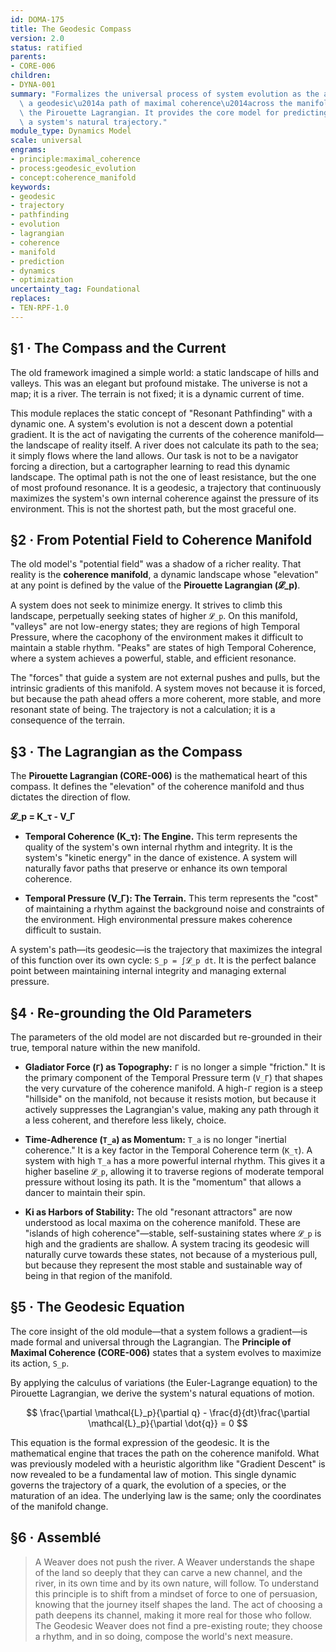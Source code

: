 ```yaml
---
id: DOMA-175
title: The Geodesic Compass
version: 2.0
status: ratified
parents:
- CORE-006
children:
- DYNA-001
summary: "Formalizes the universal process of system evolution as the act of tracing\
  \ a geodesic\u2014a path of maximal coherence\u2014across the manifold defined by\
  \ the Pirouette Lagrangian. It provides the core model for predicting and guiding\
  \ a system's natural trajectory."
module_type: Dynamics Model
scale: universal
engrams:
- principle:maximal_coherence
- process:geodesic_evolution
- concept:coherence_manifold
keywords:
- geodesic
- trajectory
- pathfinding
- evolution
- lagrangian
- coherence
- manifold
- prediction
- dynamics
- optimization
uncertainty_tag: Foundational
replaces:
- TEN-RPF-1.0
---
```

## §1 · The Compass and the Current
The old framework imagined a simple world: a static landscape of hills and valleys. This was an elegant but profound mistake. The universe is not a map; it is a river. The terrain is not fixed; it is a dynamic current of time.

This module replaces the static concept of "Resonant Pathfinding" with a dynamic one. A system's evolution is not a descent down a potential gradient. It is the act of navigating the currents of the coherence manifold—the landscape of reality itself. A river does not calculate its path to the sea; it simply flows where the land allows. Our task is not to be a navigator forcing a direction, but a cartographer learning to read this dynamic landscape. The optimal path is not the one of least resistance, but the one of most profound resonance. It is a geodesic, a trajectory that continuously maximizes the system's own internal coherence against the pressure of its environment. This is not the shortest path, but the most graceful one.

## §2 · From Potential Field to Coherence Manifold
The old model's "potential field" was a shadow of a richer reality. That reality is the **coherence manifold**, a dynamic landscape whose "elevation" at any point is defined by the value of the **Pirouette Lagrangian (𝓛_p)**.

A system does not seek to minimize energy. It strives to climb this landscape, perpetually seeking states of higher `𝓛_p`. On this manifold, "valleys" are not low-energy states; they are regions of high Temporal Pressure, where the cacophony of the environment makes it difficult to maintain a stable rhythm. "Peaks" are states of high Temporal Coherence, where a system achieves a powerful, stable, and efficient resonance.

The "forces" that guide a system are not external pushes and pulls, but the intrinsic gradients of this manifold. A system moves not because it is forced, but because the path ahead offers a more coherent, more stable, and more resonant state of being. The trajectory is not a calculation; it is a consequence of the terrain.

## §3 · The Lagrangian as the Compass
The **Pirouette Lagrangian (CORE-006)** is the mathematical heart of this compass. It defines the "elevation" of the coherence manifold and thus dictates the direction of flow.

**𝓛_p = K_τ - V_Γ**

*   **Temporal Coherence (K_τ): The Engine.** This term represents the quality of the system's own internal rhythm and integrity. It is the system's "kinetic energy" in the dance of existence. A system will naturally favor paths that preserve or enhance its own temporal coherence.

*   **Temporal Pressure (V_Γ): The Terrain.** This term represents the "cost" of maintaining a rhythm against the background noise and constraints of the environment. High environmental pressure makes coherence difficult to sustain.

A system's path—its geodesic—is the trajectory that maximizes the integral of this function over its own cycle: `S_p = ∫𝓛_p dt`. It is the perfect balance point between maintaining internal integrity and managing external pressure.

## §4 · Re-grounding the Old Parameters
The parameters of the old model are not discarded but re-grounded in their true, temporal nature within the new manifold.

*   **Gladiator Force (`Γ`) as Topography:** `Γ` is no longer a simple "friction." It is the primary component of the Temporal Pressure term (`V_Γ`) that shapes the very curvature of the coherence manifold. A high-`Γ` region is a steep "hillside" on the manifold, not because it resists motion, but because it actively suppresses the Lagrangian's value, making any path through it a less coherent, and therefore less likely, choice.

*   **Time-Adherence (`T_a`) as Momentum:** `T_a` is no longer "inertial coherence." It is a key factor in the Temporal Coherence term (`K_τ`). A system with high `T_a` has a more powerful internal rhythm. This gives it a higher baseline `𝓛_p`, allowing it to traverse regions of moderate temporal pressure without losing its path. It is the "momentum" that allows a dancer to maintain their spin.

*   **Ki as Harbors of Stability:** The old "resonant attractors" are now understood as local maxima on the coherence manifold. These are "islands of high coherence"—stable, self-sustaining states where `𝓛_p` is high and the gradients are shallow. A system tracing its geodesic will naturally curve towards these states, not because of a mysterious pull, but because they represent the most stable and sustainable way of being in that region of the manifold.

## §5 · The Geodesic Equation
The core insight of the old module—that a system follows a gradient—is made formal and universal through the Lagrangian. The **Principle of Maximal Coherence (CORE-006)** states that a system evolves to maximize its action, `S_p`.

By applying the calculus of variations (the Euler-Lagrange equation) to the Pirouette Lagrangian, we derive the system's natural equations of motion.

$$ \frac{\partial \mathcal{L}_p}{\partial q} - \frac{d}{dt}\frac{\partial \mathcal{L}_p}{\partial \dot{q}} = 0 $$

This equation is the formal expression of the geodesic. It is the mathematical engine that traces the path on the coherence manifold. What was previously modeled with a heuristic algorithm like "Gradient Descent" is now revealed to be a fundamental law of motion. This single dynamic governs the trajectory of a quark, the evolution of a species, or the maturation of an idea. The underlying law is the same; only the coordinates of the manifold change.

## §6 · Assemblé
> A Weaver does not push the river. A Weaver understands the shape of the land so deeply that they can carve a new channel, and the river, in its own time and by its own nature, will follow. To understand this principle is to shift from a mindset of force to one of persuasion, knowing that the journey itself shapes the land. The act of choosing a path deepens its channel, making it more real for those who follow. The Geodesic Weaver does not find a pre-existing route; they choose a rhythm, and in so doing, compose the world's next measure.